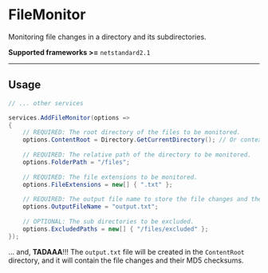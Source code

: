 # FileMonitor
Monitoring file changes in a directory and its subdirectories.

**Supported frameworks >=** `netstandard2.1`

---
## Usage
```csharp
// ... other services

services.AddFileMonitor(options =>
{
    // REQUIRED: The root directory of the files to be monitored.
    options.ContentRoot = Directory.GetCurrentDirectory(); // Or context.HostingEnvironment.ContentRootPath;
    
    // REQUIRED: The relative path of the directory to be monitored.    
    options.FolderPath = "/files";
    
    // REQUIRED: The file extensions to be monitored.
    options.FileExtensions = new[] { ".txt" };
    
    // REQUIRED: The output file name to store the file changes and their MD5 checksums.
    options.OutputFileName = "output.txt";
    
    // OPTIONAL: The sub directories to be excluded.
    options.ExcludedPaths = new[] { "/files/excluded" };
});
```

... and, **TADAAA**!!!
The `output.txt` file will be created in the `ContentRoot` directory, and it will contain the file changes and their MD5 checksums.